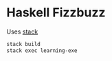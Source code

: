 # Haskell Fizzbuzz

Uses [stack](https://docs.haskellstack.org/en/stable/README/)

```sh
stack build
stack exec learning-exe
```